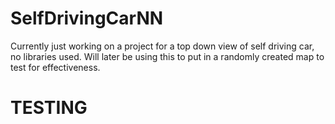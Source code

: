 # SelfDrivingCarNN
Currently just working on a project for a top down view of self driving car, no libraries used.  Will later be using this to put in a randomly created
map to test for effectiveness.

<h1>TESTING</h1>
